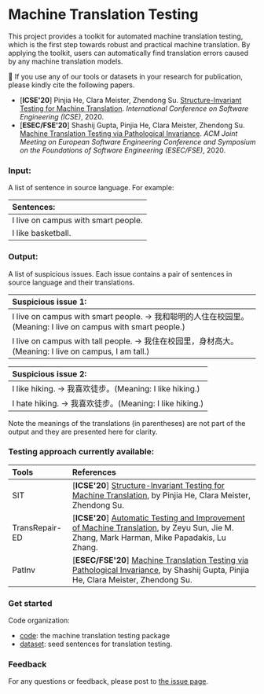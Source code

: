 # Machine Translation Testing

This project provides a toolkit for automated machine translation testing, which is the first step towards robust and practical machine translation. By applying the toolkit, users can automatically find translation errors caused by any machine translation models. 

:telescope: If you use any of our tools or datasets in your research for publication, please kindly cite the following papers.
+ [**ICSE'20**] Pinjia He, Clara Meister, Zhendong Su. [Structure-Invariant Testing for Machine Translation](https://arxiv.org/pdf/1907.08710.pdf). *International Conference on Software Engineering (ICSE)*, 2020.
+ [**ESEC/FSE'20**] Shashij Gupta, Pinjia He, Clara Meister, Zhendong Su. [Machine Translation Testing via Pathological Invariance](https://pinjiahe.github.io/papers/ESECFSE20.pdf). *ACM Joint Meeting on European Software Engineering Conference and Symposium on the Foundations of Software Engineering (ESEC/FSE)*, 2020.

### Input:

A list of sentence in source language. For example:

|Sentences:|
| :--- |
| I live on campus with smart people. |
| I like basketball. |

### Output:

A list of suspicious issues. Each issue contains a pair of sentences in source language and their translations.

|Suspicious issue 1:|
| :--- |
| I live on campus with smart people. -> 我和聪明的人住在校园里。(Meaning: I live on campus with smart people.) |
| I live on campus with tall people. -> 我住在校园里，身材高大。(Meaning: I live on campus, I am tall.) |

|Suspicious issue 2:|
| :--- |
| I like hiking. -> 我喜欢徒步。(Meaning: I like hiking.) |
| I hate hiking. -> 我喜欢徒步。(Meaning: I like hiking.) |

Note the meanings of the translations (in parentheses) are not part of the output and they are presented here for clarity.

### Testing approach currently available:

| Tools | References |
| :--- | :--- |
| SIT | [**ICSE'20**] [Structure-Invariant Testing for Machine Translation](https://arxiv.org/pdf/1907.08710.pdf), by Pinjia He, Clara Meister, Zhendong Su. |
| TransRepair-ED | [**ICSE'20**] [Automatic Testing and Improvement of Machine Translation](https://arxiv.org/pdf/1910.02688.pdf), by Zeyu Sun, Jie M. Zhang, Mark Harman, Mike Papadakis, Lu Zhang.  |
| PatInv | [**ESEC/FSE'20**] [Machine Translation Testing via Pathological Invariance](https://pinjiahe.github.io/papers/ESECFSE20.pdf), by Shashij Gupta, Pinjia He, Clara Meister, Zhendong Su. |


### Get started

Code organization:

+ [code](./code): the machine translation testing package
+ [dataset](./dataset): seed sentences for translation testing.



### Feedback
For any questions or feedback, please post to [the issue page](https://github.com/RobustNLP/TestTranslation/issues). 



